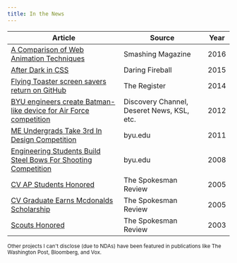 ```yaml
---
title: In the News
---
```


| Article | Source | Year |
| --- | --- | --- |
| [A Comparison of Web Animation Techniques][9] | Smashing Magazine | 2016 |
| [After Dark in CSS][8]| Daring Fireball | 2015 |
| [Flying Toaster screen savers return on GitHub][7] | The Register | 2014 |
| [BYU engineers create Batman-like device for Air Force competition][6] | Discovery Channel, Deseret News, KSL, etc. | 2012 |
| [ME Undergrads Take 3rd In Design Competition][5] | byu.edu | 2011 |
| [Engineering Students Build Steel Bows For Shooting Competition][4] | byu.edu | 2008 |
| [CV AP Students Honored][3] | The Spokesman Review | 2005 |
| [CV Graduate Earns Mcdonalds Scholarship][2] | The Spokesman Review | 2005 |
| [Scouts Honored][1] | The Spokesman Review | 2003 |

<small>Other projects I can't disclose (due to NDAs) have been featured in publications like The Washington Post, Bloomberg, and Vox.</small>

[1]: http://bryanbraun.com/assets/documents/eagle.pdf
[2]: http://www.spokesman.com/stories/2005/aug/13/cv-graduate-earns-mcdonalds-scholarship/
[3]: http://www.spokesman.com/stories/2005/nov/26/city-school-students-learning-bridge/#CVAPStudents
[4]: http://me.byu.edu/news/modern-nephites-engineering-students-build-steel-bows-shooting-competition
[5]: http://me.byu.edu/news/me-undergrads-take-3rd-design-competition
[6]: http://www.bryanbraun.com/2012/04/30/in-the-press
[7]: http://www.theregister.co.uk/2014/03/17/flying_toaster_screen_savers_return_on_github/
[8]: http://daringfireball.net/linked/2015/06/07/after-dark
[9]: https://www.smashingmagazine.com/smashing-newsletter-issue-165/#a3
